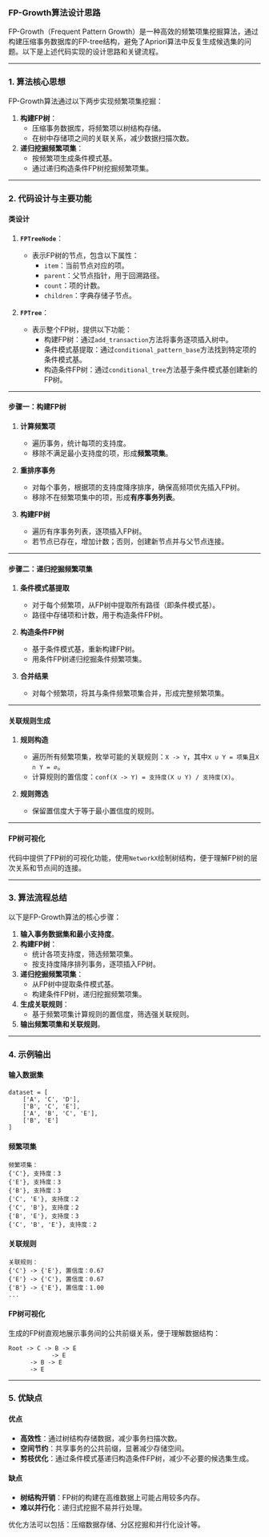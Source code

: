 ### FP-Growth算法设计思路

FP-Growth（Frequent Pattern Growth）是一种高效的频繁项集挖掘算法，通过构建压缩事务数据库的FP-tree结构，避免了Apriori算法中反复生成候选集的问题。以下是上述代码实现的设计思路和关键流程。

---

### 1. **算法核心思想**

FP-Growth算法通过以下两步实现频繁项集挖掘：

1. **构建FP树**：
    - 压缩事务数据库，将频繁项以树结构存储。
    - 在树中存储项之间的关联关系，减少数据扫描次数。
2. **递归挖掘频繁项集**：
    - 按频繁项生成条件模式基。
    - 通过递归构造条件FP树挖掘频繁项集。

---

### 2. **代码设计与主要功能**

#### **类设计**

1. **`FPTreeNode`**：
    
    - 表示FP树的节点，包含以下属性：
        - `item`：当前节点对应的项。
        - `parent`：父节点指针，用于回溯路径。
        - `count`：项的计数。
        - `children`：字典存储子节点。
2. **`FPTree`**：
    
    - 表示整个FP树，提供以下功能：
        - 构建FP树：通过`add_transaction`方法将事务逐项插入树中。
        - 条件模式基提取：通过`conditional_pattern_base`方法找到特定项的条件模式基。
        - 构造条件FP树：通过`conditional_tree`方法基于条件模式基创建新的FP树。

---

#### **步骤一：构建FP树**

1. **计算频繁项**
    
    - 遍历事务，统计每项的支持度。
    - 移除不满足最小支持度的项，形成**频繁项集**。
2. **重排序事务**
    
    - 对每个事务，根据项的支持度降序排序，确保高频项优先插入FP树。
    - 移除不在频繁项集中的项，形成**有序事务列表**。
3. **构建FP树**
    
    - 遍历有序事务列表，逐项插入FP树。
    - 若节点已存在，增加计数；否则，创建新节点并与父节点连接。

---

#### **步骤二：递归挖掘频繁项集**

1. **条件模式基提取**
    
    - 对于每个频繁项，从FP树中提取所有路径（即条件模式基）。
    - 路径中存储项和计数，用于构造条件FP树。
2. **构造条件FP树**
    
    - 基于条件模式基，重新构建FP树。
    - 用条件FP树递归挖掘条件频繁项集。
3. **合并结果**
    
    - 对每个频繁项，将其与条件频繁项集合并，形成完整频繁项集。

---

#### **关联规则生成**

1. **规则构造**
    
    - 遍历所有频繁项集，枚举可能的关联规则：`X -> Y`，其中`X ∪ Y = 项集`且`X ∩ Y = ∅`。
    - 计算规则的置信度：`conf(X -> Y) = 支持度(X ∪ Y) / 支持度(X)`。
2. **规则筛选**
    
    - 保留置信度大于等于最小置信度的规则。

---

#### **FP树可视化**

代码中提供了FP树的可视化功能，使用`NetworkX`绘制树结构，便于理解FP树的层次关系和节点间的连接。

---

### 3. **算法流程总结**

以下是FP-Growth算法的核心步骤：

1. **输入事务数据集和最小支持度**。
2. **构建FP树**：
    - 统计各项支持度，筛选频繁项集。
    - 按支持度降序排列事务，逐项插入FP树。
3. **递归挖掘频繁项集**：
    - 从FP树中提取条件模式基。
    - 构建条件FP树，递归挖掘频繁项集。
4. **生成关联规则**：
    - 基于频繁项集计算规则的置信度，筛选强关联规则。
5. **输出频繁项集和关联规则**。

---

### 4. **示例输出**

#### **输入数据集**

```plaintext
dataset = [
    ['A', 'C', 'D'],
    ['B', 'C', 'E'],
    ['A', 'B', 'C', 'E'],
    ['B', 'E']
]
```

#### **频繁项集**

```plaintext
频繁项集：
{'C'}, 支持度：3
{'E'}, 支持度：3
{'B'}, 支持度：3
{'C', 'E'}, 支持度：2
{'C', 'B'}, 支持度：2
{'B', 'E'}, 支持度：3
{'C', 'B', 'E'}, 支持度：2
```

#### **关联规则**

```plaintext
关联规则：
{'C'} -> {'E'}, 置信度：0.67
{'E'} -> {'C'}, 置信度：0.67
{'B'} -> {'E'}, 置信度：1.00
...
```

#### **FP树可视化**

生成的FP树直观地展示事务间的公共前缀关系，便于理解数据结构：

```
Root -> C -> B -> E
            -> E
      -> B -> E
      -> E
```

---

### 5. **优缺点**

#### **优点**

- **高效性**：通过树结构存储数据，减少事务扫描次数。
- **空间节约**：共享事务的公共前缀，显著减少存储空间。
- **剪枝优化**：通过条件模式基递归构造条件FP树，减少不必要的候选集生成。

#### **缺点**

- **树结构开销**：FP树的构建在高维数据上可能占用较多内存。
- **难以并行化**：递归式挖掘不易并行处理。

优化方法可以包括：压缩数据存储、分区挖掘和并行化设计等。